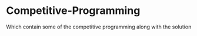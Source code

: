 # Competitive-Programming
Which contain some of the competitive programming  along with the solution
